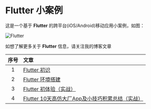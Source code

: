 # Flutter 小案例

这是一个基于 **Flutter** 的跨平台(iOS/Android)移动应用小案例，如图：

![Flutter](https://cdn.lishaoy.net/flutterInstall/flutter_run5.png)

如想了解更多关于 **Flutter** 信息，请关注我的博客文章

| 序号  |                              文章                               |
|:----:|:--------------------------------------------------------------  |
|   1  | [Flutter 初识](https://h.lishaoy.net/beautifulFlutter.html)      |
|   2  | [Flutter 环境搭建](https://h.lishaoy.net/flutterInstall.html)     |
|   3  | [Flutter 初体验（实战）](https://h.lishaoy.net/fristFlutter.htmll) |
|   4  | [Flutter 10天高仿大厂App及小技巧积累总结（实战）](https://h.lishaoy.net/flutterCtrip.htmll) |

